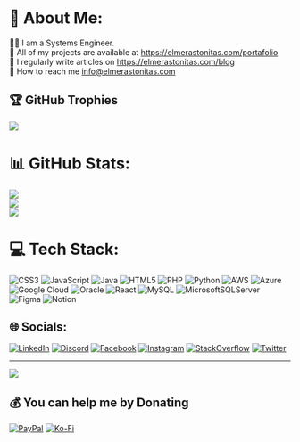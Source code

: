 # 💫 About Me:
🧑‍💻 I am a Systems Engineer.<br>
💼 All of my projects are available at https://elmerastonitas.com/portafolio<br>
📝 I regularly write articles on https://elmerastonitas.com/blog<br>
📧 How to reach me info@elmerastonitas.com

## 🏆 GitHub Trophies
![](https://github-profile-trophy.vercel.app/?username=elmerastonitas&theme=radical&no-frame=false&no-bg=false&margin-w=4)

# 📊 GitHub Stats:
![](https://github-readme-stats.vercel.app/api?username=elmerastonitas&theme=dark&hide_border=false&include_all_commits=true&count_private=true)<br />
![](https://github-readme-streak-stats.herokuapp.com/?user=elmerastonitas&theme=dark&hide_border=false)<br />
![](https://github-readme-stats.vercel.app/api/top-langs/?username=elmerastonitas&theme=dark&hide_border=false&include_all_commits=true&count_private=true&layout=compact)

# 💻 Tech Stack:
![CSS3](https://img.shields.io/badge/css3-%231572B6.svg?style=for-the-badge&logo=css3&logoColor=white)
![JavaScript](https://img.shields.io/badge/javascript-%23323330.svg?style=for-the-badge&logo=javascript&logoColor=%23F7DF1E)
![Java](https://img.shields.io/badge/java-%23ED8B00.svg?style=for-the-badge&logo=java&logoColor=white)
![HTML5](https://img.shields.io/badge/html5-%23E34F26.svg?style=for-the-badge&logo=html5&logoColor=white)
![PHP](https://img.shields.io/badge/php-%23777BB4.svg?style=for-the-badge&logo=php&logoColor=white)
![Python](https://img.shields.io/badge/python-3670A0?style=for-the-badge&logo=python&logoColor=ffdd54)
![AWS](https://img.shields.io/badge/AWS-%23FF9900.svg?style=for-the-badge&logo=amazon-aws&logoColor=white)
![Azure](https://img.shields.io/badge/azure-%230072C6.svg?style=for-the-badge&logo=azure-devops&logoColor=white)
![Google
Cloud](https://img.shields.io/badge/Google%20Cloud-%234285F4.svg?style=for-the-badge&logo=google-cloud&logoColor=white)
![Oracle](https://img.shields.io/badge/Oracle-F80000?style=for-the-badge&logo=oracle&logoColor=white)
![React](https://img.shields.io/badge/react-%2320232a.svg?style=for-the-badge&logo=react&logoColor=%2361DAFB)
![MySQL](https://img.shields.io/badge/mysql-%2300f.svg?style=for-the-badge&logo=mysql&logoColor=white)
![MicrosoftSQLServer](https://img.shields.io/badge/Microsoft%20SQL%20Sever-CC2927?style=for-the-badge&logo=microsoft%20sql%20server&logoColor=white)
![Figma](https://img.shields.io/badge/figma-%23F24E1E.svg?style=for-the-badge&logo=figma&logoColor=white)
![Notion](https://img.shields.io/badge/Notion-%23000000.svg?style=for-the-badge&logo=notion&logoColor=white)

## 🌐 Socials:
[![LinkedIn](https://img.shields.io/badge/LinkedIn-%230077B5.svg?logo=linkedin&logoColor=white)](https://linkedin.com/in/elmerastonitas)
[![Discord](https://img.shields.io/badge/Discord-%237289DA.svg?logo=discord&logoColor=white)](https://discord.gg/Wj6MRjtwBW)
[![Facebook](https://img.shields.io/badge/Facebook-%231877F2.svg?logo=Facebook&logoColor=white)](https://facebook.com/elmerastonitasll)
[![Instagram](https://img.shields.io/badge/Instagram-%23E4405F.svg?logo=Instagram&logoColor=white)](https://instagram.com/elmerastonitas)
[![StackOverflow](https://img.shields.io/badge/-Stackoverflow-FE7A16?logo=stack-overflow&logoColor=white)](https://stackoverflow.com/users/17413517)
[![Twitter](https://img.shields.io/badge/Twitter-%231DA1F2.svg?logo=Twitter&logoColor=white)](https://twitter.com/elmerastonitas)

---
[![](https://visitcount.itsvg.in/api?id=elmerastonitas&icon=0&color=0)](https://visitcount.itsvg.in)

## 💰 You can help me by Donating
[![PayPal](https://img.shields.io/badge/PayPal-00457C?style=for-the-badge&logo=paypal&logoColor=white)](https://paypal.me/elmerastonitas)
[![Ko-Fi](https://img.shields.io/badge/Ko--fi-F16061?style=for-the-badge&logo=ko-fi&logoColor=white)](https://ko-fi.com/elmerastonitas)
